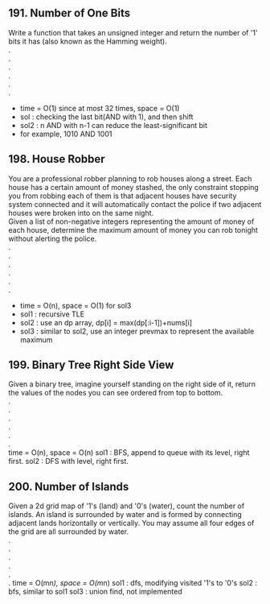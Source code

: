 ## 191. Number of One Bits
Write a function that takes an unsigned integer and return the number of '1' bits it has (also known as the Hamming weight).  
.  
.  
.  
.  
.  
.  
- time = O(1) since at most 32 times, space = O(1)
- sol : checking the last bit(AND with 1), and then shift
- sol2 : n AND with n-1 can reduce the least-significant bit
- for example, 1010 AND 1001

## 198. House Robber
You are a professional robber planning to rob houses along a street. Each house has a certain amount of money stashed, the only constraint stopping you from robbing each of them is that adjacent houses have security system connected and it will automatically contact the police if two adjacent houses were broken into on the same night.  
Given a list of non-negative integers representing the amount of money of each house, determine the maximum amount of money you can rob tonight without alerting the police.  
.  
.  
.  
.  
.  
.  
- time = O(n), space = O(1) for sol3
- sol1 : recursive TLE
- sol2 : use an dp array, dp[i] = max(dp[:i-1])+nums[i]
- sol3 : similar to sol2, use an integer prevmax to represent the available maximum 

## 199. Binary Tree Right Side View
Given a binary tree, imagine yourself standing on the right side of it, return the values of the nodes you can see ordered from top to bottom.  
.  
.  
.  
.  
.  
.  
time = O(n), space = O(n)
sol1 : BFS, append to queue with its level, right first.
sol2 : DFS with level, right first.

## 200. Number of Islands
Given a 2d grid map of '1's (land) and '0's (water), count the number of islands. An island is surrounded by water and is formed by connecting adjacent lands horizontally or vertically. You may assume all four edges of the grid are all surrounded by water.  
.  
.  
.  
.  
.  
.
time = O(m*n), space = O(m*n)
sol1 : dfs, modifying visited '1's to '0's
sol2 : bfs, similar to sol1
sol3 : union find, not implemented
